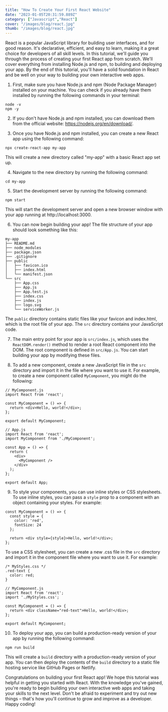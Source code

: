 ```yaml
---
title: "How To Create Your First React Website"
date: "2023-01-05T20:31:59.889Z"
category: ["Javascript","React"]
cover: "/images/blog/react.jpg"
thumb: "/images/blog/react.jpg"
---
```


React is a popular JavaScript library for building user interfaces, and for good reason. It's declarative, efficient, and easy to learn, making it a great choice for developers of all skill levels. In this tutorial, we'll guide you through the process of creating your first React app from scratch. We'll cover everything from installing Node.js and npm, to building and deploying your app. By the end of this tutorial, you'll have a solid foundation in React and be well on your way to building your own interactive web apps.

1. First, make sure you have Node.js and npm (Node Package Manager) installed on your machine. You can check if you already have them installed by running the following commands in your terminal:

```
node -v
npm -y

```
2. If you don't have Node.js and npm installed, you can download them from the official website: https://nodejs.org/en/download/.

3. Once you have Node.js and npm installed, you can create a new React app using the following command:

```
npx create-react-app my-app

```

This will create a new directory called "my-app" with a basic React app set up.

4. Navigate to the new directory by running the following command:

```
cd my-app

```

5. Start the development server by running the following command:

```
npm start

```

This will start the development server and open a new browser window with your app running at http://localhost:3000.

6. You can now begin building your app! The file structure of your app should look something like this:

```
my-app
├── README.md
├── node_modules
├── package.json
├── .gitignore
├── public
│   ├── favicon.ico
│   ├── index.html
│   └── manifest.json
└── src
    ├── App.css
    ├── App.js
    ├── App.test.js
    ├── index.css
    ├── index.js
    ├── logo.svg
    └── serviceWorker.js

```

The `public` directory contains static files like your favicon and index.html, which is the root file of your app. The `src` directory contains your JavaScript code.

7. The main entry point for your app is `src/index.js`, which uses the `ReactDOM.render()` method to render a root React component into the DOM. The root component is defined in `src/App.js`. You can start building your app by modifying these files.

8. To add a new component, create a new JavaScript file in the `src` directory and import it in the file where you want to use it. For example, to create a new component called `MyComponent`, you might do the following:

```
// MyComponent.js
import React from 'react';

const MyComponent = () => {
  return <div>Hello, world!</div>;
};

export default MyComponent;

```
```
// App.js
import React from 'react';
import MyComponent from './MyComponent';

const App = () => {
  return (
    <div>
      <MyComponent />
    </div>
  );
};

export default App;

```

9. To style your components, you can use inline styles or CSS stylesheets. To use inline styles, you can pass a `style` prop to a component with an object containing your styles. For example:

```
const MyComponent = () => {
  const style = {
    color: 'red',
    fontSize: 24
  };

  return <div style={style}>Hello, world!</div>;
};

```
To use a CSS stylesheet, you can create a new .css file in the `src` directory and import it in the component file where you want to use it. For example:

```
/* MyStyles.css */
.red-text {
  color: red;
}

```
```
// MyComponent.js
import React from 'react';
import './MyStyles.css';

const MyComponent = () => {
  return <div className="red-text">Hello, world!</div>;
};

export default MyComponent;

```

10. To deploy your app, you can build a production-ready version of your app by running the following command:

```
npm run build

```

This will create a `build` directory with a production-ready version of your app. You can then deploy the contents of the `build` directory to a static file hosting service like GitHub Pages or Netlify.

Congratulations on building your first React app! We hope this tutorial was helpful in getting you started with React. With the knowledge you've gained, you're ready to begin building your own interactive web apps and taking your skills to the next level. Don't be afraid to experiment and try out new things – that's how you'll continue to grow and improve as a developer. Happy coding!

